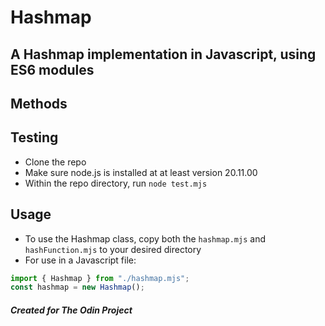 # Hashmap
## A Hashmap implementation in Javascript, using ES6 modules

## Methods
## Testing
 - Clone the repo
 - Make sure node.js is installed at at least version 20.11.00
 - Within the repo directory, run `node test.mjs`

## Usage
- To use the Hashmap class, copy both the `hashmap.mjs` and `hashFunction.mjs` to your desired directory
- For use in a Javascript file:
```js
import { Hashmap } from "./hashmap.mjs";
const hashmap = new Hashmap();
```

##### Created for The Odin Project
